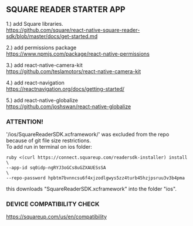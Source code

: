 ## SQUARE READER STARTER APP

1.) add Square libraries.  
https://github.com/square/react-native-square-reader-sdk/blob/master/docs/get-started.md  

2.) add permissions package  
https://www.npmjs.com/package/react-native-permissions

3.) add react-native-camera-kit  
https://github.com/teslamotors/react-native-camera-kit

4.) add react-navigation  
https://reactnavigation.org/docs/getting-started/  

5.) add react-native-globalize  
https://github.com/joshswan/react-native-globalize

### ATTENTION!
'/ios/SquareReaderSDK.xcframework/' was excluded from the repo because of git file size restrictions.  
To add run in terminal on ios folder:
```
ruby <(curl https://connect.squareup.com/readersdk-installer) install \
--app-id sq0idp-ngRYJ3oGCs8uGZXAUESsSA                                 \
--repo-password hpbtm7bvnncsu6f4xjzodlgwys5zz4turb45hzjpsruu3v3b4pma
```  
this downloads "SquareReaderSDK.xcframework" into the folder "ios".

### DEVICE COMPATIBILITY CHECK 
https://squareup.com/us/en/compatibility

